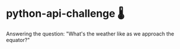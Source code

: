 # python-api-challenge 🌡️
Answering the question: "What's the weather like as we approach the equator?"
